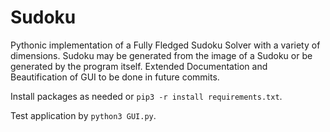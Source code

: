 # Sudoku
Pythonic implementation of a Fully Fledged Sudoku Solver with a variety of dimensions. Sudoku may be generated from the image of a Sudoku or be generated by the program itself. 
Extended Documentation and Beautification of GUI to be done in future commits.

Install packages as needed or `pip3 -r install requirements.txt`.

Test application by `python3 GUI.py`.